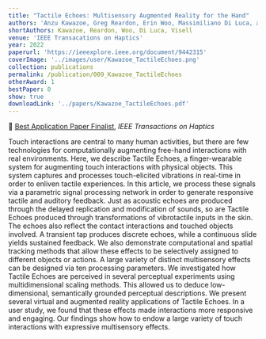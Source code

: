 ```yaml
---
title: "Tactile Echoes: Multisensory Augmented Reality for the Hand"
authors: 'Anzu Kawazoe, Greg Reardon, Erin Woo, Massimiliano Di Luca, and Yon Visell'
shortAuthors: Kawazoe, Reardon, Woo, Di Luca, Visell
venue: 'IEEE Transacations on Haptics'
year: 2022
paperurl: 'https://ieeexplore.ieee.org/document/9442315'
coverImage: '../images/user/Kawazoe_TactileEchoes.png'
collection: publications
permalink: /publication/009_Kawazoe_TactileEchoes
otherAward: 1
bestPaper: 0
show: true
downloadLink: '../papers/Kawazoe_TactileEchoes.pdf'
---
```


🏅 <u>Best Application Paper Finalist</u>, <i>IEEE Transactions on Haptics</i>


Touch interactions are central to many human activities, but there are few technologies for computationally augmenting free-hand interactions with real environments. Here, we describe Tactile Echoes, a finger-wearable system for augmenting touch interactions with physical objects. This system captures and processes touch-elicited vibrations in real-time in order to enliven tactile experiences. In this article, we process these signals via a parametric signal processing network in order to generate responsive tactile and auditory feedback. Just as acoustic echoes are produced through the delayed replication and modification of sounds, so are Tactile Echoes produced through transformations of vibrotactile inputs in the skin. The echoes also reflect the contact interactions and touched objects involved. A transient tap produces discrete echoes, while a continuous slide yields sustained feedback. We also demonstrate computational and spatial tracking methods that allow these effects to be selectively assigned to different objects or actions. A large variety of distinct multisensory effects can be designed via ten processing parameters. We investigated how Tactile Echoes are perceived in several perceptual experiments using multidimensional scaling methods. This allowed us to deduce low-dimensional, semantically grounded perceptual descriptions. We present several virtual and augmented reality applications of Tactile Echoes. In a user study, we found that these effects made interactions more responsive and engaging. Our findings show how to endow a large variety of touch interactions with expressive multisensory effects.